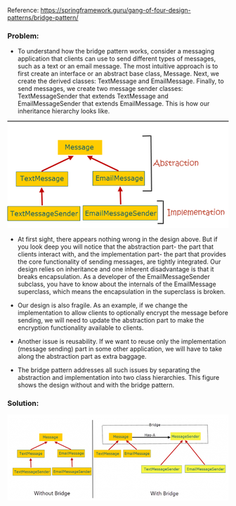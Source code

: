 Reference: https://springframework.guru/gang-of-four-design-patterns/bridge-pattern/ 

### Problem:
- To understand how the bridge pattern works, consider a messaging application that clients can use to send different types of messages, such as a text or an email message. The most intuitive approach is to first create an interface or an abstract base class, Message. Next, we create the derived classes: TextMessage and EmailMessage. Finally, to send messages, we create two message sender classes: TextMessageSender that extends TextMessage and EmailMessageSender that extends EmailMessage. This is how our inheritance hierarchy looks like.


![bridge-analogy.png](../../../../../../../../../resources/imgs/bridge-analogy.png)

- At first sight, there appears nothing wrong in the design above. But if you look deep you will notice that the abstraction part- the part that clients interact with, and the implementation part- the part that provides the core functionality of sending messages, are tightly integrated. Our design relies on inheritance and one inherent disadvantage is that it breaks encapsulation. As a developer of the EmailMessageSender subclass, you have to know about the internals of the EmailMessage superclass, which means the encapsulation in the superclass is broken.

- Our design is also fragile. As an example, if we change the implementation to allow clients to optionally encrypt the message before sending, we will need to update the abstraction part to make the encryption functionality available to clients.

- Another issue is reusability. If we want to reuse only the implementation (message sending) part in some other application, we will have to take along the abstraction part as extra baggage.

- The bridge pattern addresses all such issues by separating the abstraction and implementation into two class hierarchies. This figure shows the design without and with the bridge pattern.

### Solution:
![bridge-analogy2.png](../../../../../../../../../resources/imgs/bridge-analogy2.png)